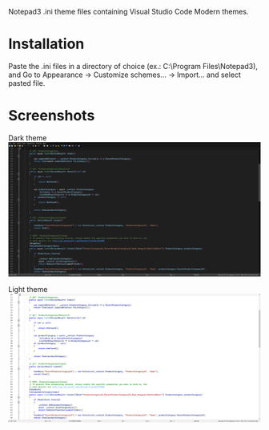 Notepad3 .ini theme files containing Visual Studio Code Modern themes.

# Installation
Paste the .ini files in a directory of choice (ex.: C:\Program Files\Notepad3\), and Go to Appearance -> Customize schemes... -> Import... and select pasted file.

# Screenshots
Dark theme
![VSCodeDarkModern](VSCodeDarkModern.png)

Light theme
![VSCodeLightModern](VSCodeLightModern.png)